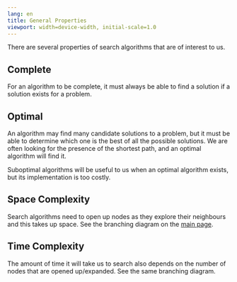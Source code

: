 ```yaml
---
lang: en
title: General Properties
viewport: width=device-width, initial-scale=1.0
---
```

There are several properties of search algorithms that are of interest to us. 

## Complete
For an algorithm to be complete, it must always be able to find a solution if
a solution exists for a problem. 

## Optimal
An algorithm may find many candidate solutions to a problem, but it must be 
able to determine which one is the best of all the possible solutions. We are
often looking for the presence of the shortest path, and an optimal algorithm
will find it. 

Suboptimal algorithms will be useful to us when an optimal algorithm exists, 
but its implementation is too costly. 

## Space Complexity
Search algorithms need to open up nodes as they explore their neighbours and 
this takes up space. See the branching diagram on the [main page](index.md).

## Time Complexity
The amount of time it will take us to search also depends on the number of 
nodes that are opened up/expanded. See the same branching diagram. 